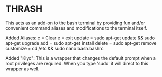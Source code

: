 # THRASH

This acts as an add-on to the bash terminal by providing fun and/or convenient command aliases and modifications to the terminal itself.

Added Aliases:
c = Clear
e = exit
update = sudo apt-get update && sudo apt-get upgrade
add = sudo apt-get install
delete = sudo apt-get remove
customize = cd /etc && sudo nano bash.bashrc


Added "Kiyo": This is a wrapper that changes the default prompt when a root privileges are required. When you type 'sudo' it will direct to this wrapper as well.
